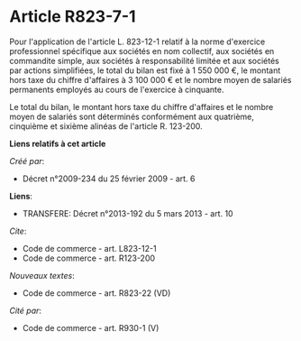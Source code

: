 # Article R823-7-1

Pour l'application de l'article L. 823-12-1 relatif à la norme d'exercice professionnel spécifique aux sociétés en nom
collectif, aux sociétés en commandite simple, aux sociétés à responsabilité limitée et aux sociétés par actions simplifiées,
le total du bilan est fixé à 1 550 000 €, le montant hors taxe du chiffre d'affaires à 3 100 000 € et le nombre moyen de
salariés permanents employés au cours de l'exercice à cinquante. 

Le total du bilan, le montant hors taxe du chiffre d'affaires et le nombre moyen de salariés sont déterminés conformément aux
quatrième, cinquième et sixième alinéas de l'article R. 123-200.

**Liens relatifs à cet article**

_Créé par_:

  - Décret n°2009-234 du 25 février 2009 - art. 6

**Liens**:

  - TRANSFERE: Décret n°2013-192 du 5 mars 2013 - art. 10

_Cite_:

  - Code de commerce - art. L823-12-1
  - Code de commerce - art. R123-200

_Nouveaux textes_:

  - Code de commerce - art. R823-22 (VD)

_Cité par_:

  - Code de commerce - art. R930-1 (V)
